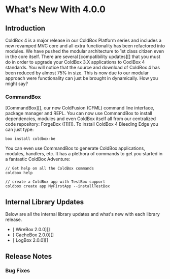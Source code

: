 # What's New With 4.0.0

## Introduction

ColdBox 4 is a major release in our ColdBox Platform series and includes
a new revamped MVC core and all extra functionality has been refactored
into modules. We have pushed the modular architecture to 1st class
citizen even in the core itself. There are several [compatibility
updates][] that you must do in order to upgrade your ColdBox 3.X
applications to CodlBox 4 standards. You will notice that the source and
download of ColdBox 4 has been reduced by almost 75% in size. This is
now due to our modular approach were functionality can just be brought
in dynamically. How you might say?

### CommandBox

[CommandBox][], our new ColdFusion (CFML) command line interface,
package manager and REPL. You can now use CommandBox to install
dependencies, modules and even ColdBox itself all from our centralized
code repository: ForgeBox ([1][]). To install ColdBox 4 Bleeding Edge
you can just type:

``` {.javascript}
box install coldbox-be
```

You can even use CommandBox to generate ColdBox applications, modules,
handlers, etc. It has a plethora of commands to get you started in a
fantastic ColdBox Adventure:

``` {.javascript}
// Get help on all the ColdBox commands
coldbox help
```

``` {.javascript}
// create a ColdBox app with TestBox support
coldbox create app MyFirstApp --installTestBox
```

Internal Library Updates
------------------------

Below are all the internal library updates and what's new with each
library release.

-   [ WireBox 2.0.0][]
-   [ CacheBox 2.0.0][]
-   [ LogBox 2.0.0][]

Release Notes
-------------

<h3>
Bug Fixes
</h3>